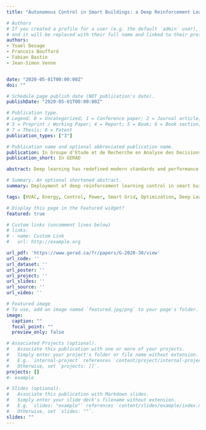 ```yaml
---
title: "Autonomous Control in Smart Buildings: a Deep Reinforcement Learning Approach"

# Authors
# If you created a profile for a user (e.g. the default `admin` user), write the username (folder name) here 
# and it will be replaced with their full name and linked to their profile.
authors:
- Ysael Desage
- Francois Bouffard
- Fabian Bastin
- Jean-Simon Venne


date: "2020-05-01T00:00:00Z"
doi: ""

# Schedule page publish date (NOT publication's date).
publishDate: "2020-05-01T00:00:00Z"

# Publication type.
# Legend: 0 = Uncategorized; 1 = Conference paper; 2 = Journal article;
# 3 = Preprint / Working Paper; 4 = Report; 5 = Book; 6 = Book section;
# 7 = Thesis; 8 = Patent
publication_types: ["3"]

# Publication name and optional abbreviated publication name.
publication: In Groupe d'Etude et de Recherche en Analyse des Decisions
publication_short: In GERAD

abstract: Deep learning has redefined modern standards and performance in several areas such as computer vision and natural language processing. With increasing amounts of frequently sampled data in advanced metering infrastructure, similar opportunities are readily available for smart grid actors’ optimization. In this regard, we consider the problem of remote high-granularity control with low computational power in deployment and intermittent connectivity for heating, ventilation, and air-conditioning components in smart buildings. Thereupon, we introduce an adapted autonomous multi-system command infrastructure based on deep reinforcement learning. Through several deployment safety measures, we demonstrate significant improvements in expenses, thermal comfort, energy consumption, power peaks and equipment cycling using an adaptation of the Deep Q-Learning algorithm on case studies of physics-based simulations relying on real historical weather data. We quantify the resulting optimization and illustrate both the scalability and flexibility of our approach by comparing the trained controller to its classical reactive counterparts on instances requiring simultaneous control on up to seven parallel systems.

# Summary. An optional shortened abstract.
summary: Deployment of deep reinforcement learning control in smart buildings.

tags: [HVAC, Energy, Control, Power, Smart Grid, Optimization, Deep Learning, Reinforcement LEarning]

# Display this page in the Featured widget?
featured: true

# Custom links (uncomment lines below)
# links:
# - name: Custom Link
#   url: http://example.org

url_pdf: 'https://www.gerad.ca/fr/papers/G-2020-30/view'
url_code: ''
url_dataset: ''
url_poster: ''
url_project: ''
url_slides: ''
url_source: ''
url_video: ''

# Featured image
# To use, add an image named `featured.jpg/png` to your page's folder. 
image:
  caption: ""
  focal_point: ""
  preview_only: false

# Associated Projects (optional).
#   Associate this publication with one or more of your projects.
#   Simply enter your project's folder or file name without extension.
#   E.g. `internal-project` references `content/project/internal-project/index.md`.
#   Otherwise, set `projects: []`.
projects: []
#- example

# Slides (optional).
#   Associate this publication with Markdown slides.
#   Simply enter your slide deck's filename without extension.
#   E.g. `slides: "example"` references `content/slides/example/index.md`.
#   Otherwise, set `slides: ""`.
slides: ""
---
```

